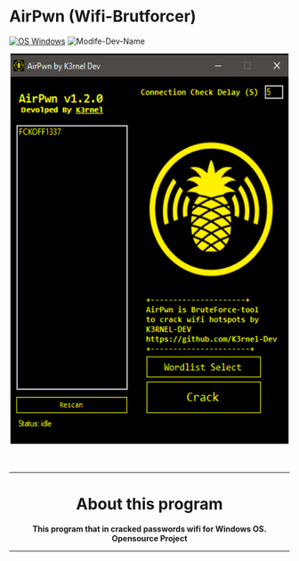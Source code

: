 # AirPwn (Wifi-Brutforcer)
[![OS Windows](https://img.shields.io/badge/os-windows-brightgreen)](https://github.com/K3rnel-Dev/AirPwn)
![Modife-Dev-Name](https://img.shields.io/badge/ModifyRepoDev-K3rnel-yellow)

<div align="center">
<img src="https://github.com/K3rnel-Dev/AirPwn/blob/main/screens/screen.png" width='500px' height='700px' alt="Mirai">
<br><br>
<img src="https://readme-typing-svg.demolab.com?font=Fira+Code&size=30&pause=320&width=500&lines=Air+Pwn;Wifi+BruteForcer;Os:+Windows" alt="">
<hr>
<h1>About this program</h1>
<strong>This program that in cracked passwords wifi for Windows OS.<br>Opensource Project</strong>


---

